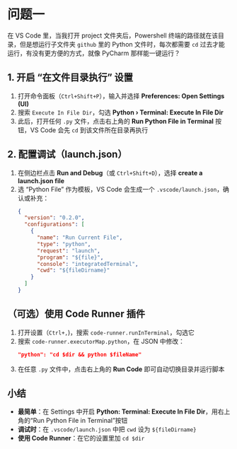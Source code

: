 # 问题一

在 VS Code 里，当我打开 project 文件夹后，Powershell 终端的路径就在该目录，但是想运行子文件夹 `github` 里的 Python 文件时，每次都需要 `cd` 过去才能运行，有没有更方便的方式，就像 PyCharm 那样能一键运行？

## 1. 开启 “在文件目录执行” 设置

1. 打开命令面板（`Ctrl+Shift+P`），输入并选择 **Preferences: Open Settings (UI)**  
2. 搜索 `Execute In File Dir`，勾选 **Python › Terminal: Execute In File Dir**  
3. 此后，打开任何 `.py` 文件，点击右上角的 **Run Python File in Terminal** 按钮，VS Code 会先 `cd` 到该文件所在目录再执行  

## 2. 配置调试（launch.json）

1. 在侧边栏点击 **Run and Debug**（或 `Ctrl+Shift+D`），选择 **create a launch.json file**  
2. 选 “Python File” 作为模板，VS Code 会生成一个 `.vscode/launch.json`，确认或补充：  
   ```json
   {
     "version": "0.2.0",
     "configurations": [
       {
         "name": "Run Current File",
         "type": "python",
         "request": "launch",
         "program": "${file}",
         "console": "integratedTerminal",
         "cwd": "${fileDirname}"
       }
     ]
   }
   ```

## （可选）使用 Code Runner 插件

1. 打开设置（`Ctrl+,`)，搜索 `code-runner.runInTerminal`，勾选它  
2. 搜索 `code-runner.executorMap.python`，在 JSON 中修改：  
   ```json
   "python": "cd $dir && python $fileName"
   ```  
3. 在任意 `.py` 文件中，点击右上角的 **Run Code** 即可自动切换目录并运行脚本  

## 小结

- **最简单**：在 Settings 中开启 **Python: Terminal: Execute In File Dir**，用右上角的“Run Python File in Terminal”按钮  
- **调试时**：在 `.vscode/launch.json` 中把 `cwd` 设为 `${fileDirname}`  
- **使用 Code Runner**：在它的设置里加 `cd $dir`  
